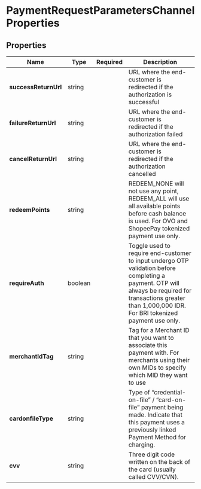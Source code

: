 # PaymentRequestParametersChannelProperties



## Properties

| Name | Type | Required | Description |
| ------------ | ------------- | ------------- | ------------- |
| **successReturnUrl** | string |  | URL where the end-customer is redirected if the authorization is successful |
**failureReturnUrl** | string |  | URL where the end-customer is redirected if the authorization failed |
**cancelReturnUrl** | string |  | URL where the end-customer is redirected if the authorization cancelled |
**redeemPoints** | string |  | REDEEM_NONE will not use any point, REDEEM_ALL will use all available points before cash balance is used. For OVO and ShopeePay tokenized payment use only. |
**requireAuth** | boolean |  | Toggle used to require end-customer to input undergo OTP validation before completing a payment. OTP will always be required for transactions greater than 1,000,000 IDR. For BRI tokenized payment use only. |
**merchantIdTag** | string |  | Tag for a Merchant ID that you want to associate this payment with. For merchants using their own MIDs to specify which MID they want to use  |
**cardonfileType** | string |  | Type of “credential-on-file” / “card-on-file” payment being made. Indicate that this payment uses a previously linked Payment Method for charging. |
**cvv** | string |  | Three digit code written on the back of the card (usually called CVV/CVN). |


